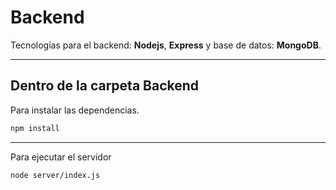# Backend

Tecnologías para el backend: **Nodejs**, **Express** y base de datos: **MongoDB**.

---
## Dentro de la carpeta Backend
Para instalar las dependencias.
```bash
npm install
```
---
Para ejecutar el servidor
```bash
node server/index.js
```



